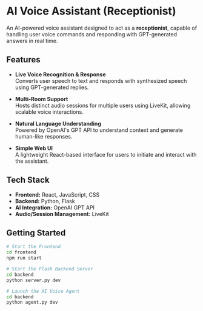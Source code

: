 #  AI Voice Assistant (Receptionist)

An AI-powered voice assistant designed to act as a **receptionist**, capable of handling user voice commands and responding with GPT-generated answers in real time.

##  Features

- **Live Voice Recognition & Response**  
  Converts user speech to text and responds with synthesized speech using GPT-generated replies.

- **Multi-Room Support**  
  Hosts distinct audio sessions for multiple users using LiveKit, allowing scalable voice interactions.

- **Natural Language Understanding**  
  Powered by OpenAI's GPT API to understand context and generate human-like responses.

- **Simple Web UI**  
  A lightweight React-based interface for users to initiate and interact with the assistant.

##  Tech Stack

- **Frontend:** React, JavaScript, CSS  
- **Backend:** Python, Flask  
- **AI Integration:** OpenAI GPT API  
- **Audio/Session Management:** LiveKit  

##  Getting Started

```bash
# Start the Frontend
cd frontend
npm run start

# Start the Flask Backend Server
cd backend
python server.py dev

# Launch the AI Voice Agent
cd backend
python agent.py dev

